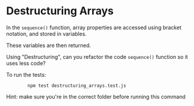 # Destructuring Arrays

In the `sequence()` function, array properties are accessed using bracket notation, and stored in variables.

These variables are then returned.

Using "Destructuring", can you refactor the code `sequence()` function so it uses less code?

To run the tests:

            npm test destructuring_arrays.test.js

Hint: make sure you're in the correct folder before running this command
